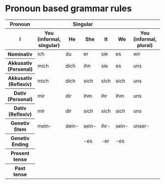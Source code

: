 # Pronoun based grammar rules

<table>
    <thead>
        <tr>
            <th>Pronoun</th>
            <th colspan="5" align="center" valign="center">Singular</th>
            <th colspan="4" align="center" valign="center">Plural</th>
        </tr>
        <tr>
            <th>I</th>
            <th>You (informal, singular)</th>
            <th>He</th>
            <th>She</th>
            <th>It</th>
            <th>We</th>
            <th>You (informal, plural)</th>
            <th>They</th>
            <th>You (formal, singular/plural)</th>
        </tr>
    </thead>
    <tbody>
        <tr>
            <th>Nominativ</th>
            <td>ich</td>
            <td>du</td>
            <td>er</td>
            <td>sie</td>
            <td>es</td>
            <td>wir</td>
            <td>ihr</td>
            <td>sie</td>
            <td>Sie</td>
        </tr>
        <tr>
            <th>Akkusativ (Personal)</th>
            <td>mich</td>
            <td>dich</td>
            <td>ihn</td>
            <td>sie</td>
            <td>es</td>
            <td>uns</td>
            <td>euch</td>
            <td>sie</td>
            <td>Sie</td>
        </tr>
        <tr>
            <th>Akkusativ (Reflexiv)</th>
            <td>mich</td>
            <td>dich</td>
            <td>sich</td>
            <td>sich</td>
            <td>sich</td>
            <td>uns</td>
            <td>euch</td>
            <td>sich</td>
            <td>sich</td>
        </tr>
        <tr>
            <th>Dativ (Personal)</th>
            <td>mir</td>
            <td>dir</td>
            <td>ihm</td>
            <td>ihr</td>
            <td>ihm</td>
            <td>uns</td>
            <td>euch</td>
            <td>ihnen</td>
            <td>Ihnen</td>
        </tr>
        <tr>
            <th>Dativ (Reflexiv)</th>
            <td>mir</td>
            <td>dir</td>
            <td>sich</td>
            <td>sich</td>
            <td>sich</td>
            <td>uns</td>
            <td>euch</td>
            <td>sich</td>
            <td>sich</td>
        </tr>
        <tr>
            <th>Genetiv Stem</th>
            <td>mein-</td>
            <td>dein-</td>
            <td>sein-</td>
            <td>ihr-</td>
            <td>sein-</td>
            <td>unser-</td>
            <td>euer-</td>
            <td>ihr-</td>
            <td>Ihr-</td>
        </tr>
        <tr>
            <th>Genetiv Ending</th>
            <td></td>
            <td></td>
            <td>-es</td>
            <td>-er</td>
            <td>-es</td>
            <td></td>
            <td></td>
            <td>-er</td>
            <td></td>
        </tr>
        <tr>
            <th>Present tense</th>
            <td></td>
            <td></td>
            <td></td>
            <td></td>
            <td></td>
            <td></td>
            <td></td>
            <td></td>
            <td></td>
        </tr>
        <tr>
            <th>Past tense</th>
            <td></td>
            <td></td>
            <td></td>
            <td></td>
            <td></td>
            <td></td>
            <td></td>
            <td></td>
            <td></td>
        </tr>
    </tbody>
</table>